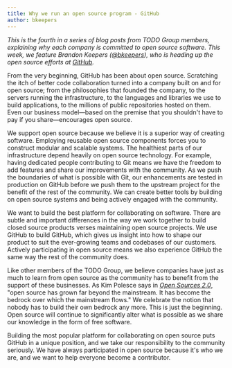 ```yaml
---
title: Why we run an open source program - GitHub
author: bkeepers
---
```


_This is the fourth in a series of blog posts from TODO Group members, explaining why each company is committed to open source software. This week, we feature Brandon Keepers ([@bkeepers](https://twitter.com/bkeepers)), who is heading up the open source efforts at [GitHub](https://github.com/github)._

From the very beginning, GitHub has been about open source. Scratching the itch of better code collaboration turned into a company built on and for open source; from the philosophies that founded the company, to the servers running the infrastructure, to the languages and libraries we use to build applications, to the millions of public repositories hosted on them. Even our business model—based on the premise that you shouldn't have to pay if you share—encourages open source.

We support open source because we believe it is a superior way of creating software. Employing reusable open source components forces you to construct modular and scalable systems. The healthiest parts of our infrastructure depend heavily on open source technology. For example, having dedicated people contributing to Git means we have the freedom to add features and share our improvements with the community. As we push the boundaries of what is possible with Git, our enhancements are tested in production on GitHub before we push them to the upstream project for the benefit of the rest of the community. We can create better tools by building on open source systems and being actively engaged with the community.

We want to build the best platform for collaborating on software. There are subtle and important differences in the way we work together to build closed source products verses maintaining open source projects. We use GitHub to build GitHub, which gives us insight into how to shape our product to suit the ever-growing teams and codebases of our customers. Actively participating in open source means we also experience GitHub the same way the rest of the community does.

Like other members of the TODO Group, we believe companies have just as much to learn from open source as the community has to benefit from the support of these businesses. As Kim Polesce says in [_Open Sources 2.0_](open-sources), "open source has grown far beyond the mainstream. It has become the bedrock over which the mainstream flows." We celebrate the notion that nobody has to build their own bedrock any more. This is just the beginning. Open source will continue to significantly alter what is possible as we share our knowledge in the form of free software.

Building the most popular platform for collaborating on open source puts GitHub in a unique position, and we take our responsibility to the community seriously. We have always participated in open source because it's who we are, and we want to help everyone become a contributor.

[open-sources]: http://shop.oreilly.com/product/9780596008024.do
